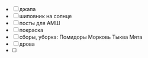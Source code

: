 - [ ] джапа
- [ ] шиповник на солнце
- [ ] посты для АМШ
- [ ] покраска
- [ ] сборы, уборка:
     Помидоры
     Морковь
     Тыква
     Мята
- [ ] дрова
- [ ] 
     